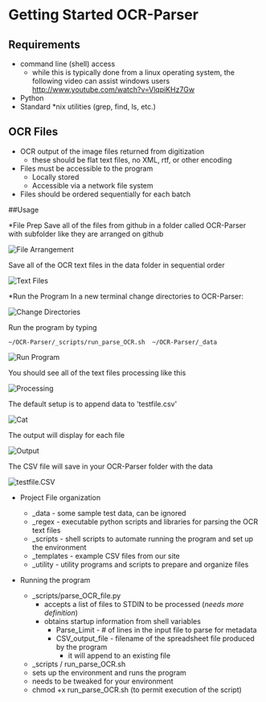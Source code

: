 Getting Started 
OCR-Parser
===============

## Requirements

* command line (shell) access
  * while this is typically done from a linux operating system, the following video can assist windows users http://www.youtube.com/watch?v=VlqpiKHz7Gw
* Python
* Standard *nix utilities (grep, find, ls, etc.)

## OCR Files

* OCR output of the image files returned from digitization
  * these should be flat text files, no XML, rtf, or other encoding
* Files must be accessible to the program 
  * Locally stored
  * Accessible via a network file system
* Files should be ordered sequentially for each batch

##Usage

*File Prep
  Save all of the files from github in a folder called OCR-Parser with subfolder like they are 
  arranged on github
  
  ![File Arrangement](http://farm8.staticflickr.com/7428/11314863716_a43b9b1f47_o.png)
  
  Save all of the OCR text files in the data folder in sequential order
  
  ![Text Files](http://farm3.staticflickr.com/2858/11314938023_bb4a984501_o.png)

*Run the Program
  In a new terminal change directories to OCR-Parser:
  
  ![Change Directories](http://www.unc.edu/~epeele/file/parser_cd.png)
  
  Run the program by typing 
  ```
  ~/OCR-Parser/_scripts/run_parse_OCR.sh  ~/OCR-Parser/_data
  ```

  ![Run Program](http://www.unc.edu/~epeele/file/parser_program.png)
  
  You should see all of the text files processing like this
  
  ![Processing](http://www.unc.edu/~epeele/file/parser_processing.png)
  
  The default setup is to append data to 'testfile.csv' 
  
  ![Cat](http://www.unc.edu/~epeele/file/parser_cat.png)
  
  The output will display for each file  
  
  ![Output](http://www.unc.edu/~epeele/file/parser_output.png)
  
  The CSV file will save in your OCR-Parser folder with the data
  
  ![testfile.CSV](http://www.unc.edu/~epeele/file/parser_testfile.png)
  
* Project File organization
  * _data - some sample test data, can be ignored
  * _regex - executable python scripts and libraries for parsing the OCR text files
  * _scripts - shell scripts to automate running the program and set up the environment
  * _templates - example CSV files from our site
  * _utility - utility programs and scripts to prepare and organize files

* Running the program
  * _scripts/parse_OCR_file.py
    * accepts a list of files to STDIN to be processed (*needs more definition*)
    * obtains startup information from shell variables
        * Parse_Limit - # of lines in the input file to parse for metadata
        * CSV_output_file - filename of the spreadsheet file produced by the program 
            * it will append to an existing file
  *  _scripts / run_parse_OCR.sh
    * sets up the environment and runs the program
    * needs to be tweaked for your environment
    * chmod +x run_parse_OCR.sh (to permit execution of the script)
